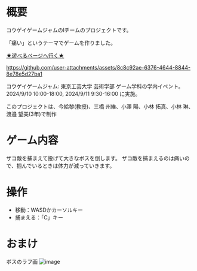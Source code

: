 # 概要
コウゲイゲームジャムのIチームのプロジェクトです。

「痛い」というテーマでゲームを作りました。

[★遊べるページへ行く★](https://tpu-game-2024.github.io/GameJamTeamI/)

https://github.com/user-attachments/assets/8c8c92ae-6376-4644-8844-8e78e5d27ba1

コウゲイゲームジャム: 東京工芸大学 芸術学部 ゲーム学科の学内イベント。2024/9/10 10:00-18:00, 2024/9/11 9:30-16:00 に実施。 

このプロジェクトは、今給黎(教授)、三橋 州維、小澤 陽、小林 拓真、小林 琳、渡邉 望美(3年)で制作

# ゲーム内容
ザコ敵を捕まえて投げて大きなボスを倒します。
ザコ敵を捕まえるのは痛いので、掴んでいるときは体力が減っていきます。

# 操作
- 移動：WASDかカーソルキー
- 捕まえる：「C」キー

# おまけ
ボスのラフ画
![image](https://github.com/user-attachments/assets/afac50e7-4e17-4925-9c3a-6bb3f302f4ca)
